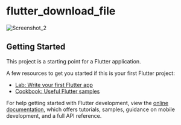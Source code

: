 # flutter_download_file

![Screenshot_2](https://user-images.githubusercontent.com/71831037/170079723-08c0d066-1c58-4e8e-ad03-538d7520c7a0.png)

## Getting Started

This project is a starting point for a Flutter application.

A few resources to get you started if this is your first Flutter project:

- [Lab: Write your first Flutter app](https://docs.flutter.dev/get-started/codelab)
- [Cookbook: Useful Flutter samples](https://docs.flutter.dev/cookbook)

For help getting started with Flutter development, view the
[online documentation](https://docs.flutter.dev/), which offers tutorials,
samples, guidance on mobile development, and a full API reference.
